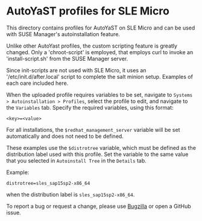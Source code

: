 # AutoYaST profiles for SLE Micro

This directory contains profiles for AutoYaST on SLE Micro and can be used with SUSE Manager's autoinstallation feature.

Unlike other AutoYast profiles, the custom scripting feature is greatly changed.  Only a 'chroot-script' is employed, that employs curl to invoke an 'install-script.sh' from the SUSE Manager server.

Since init-scripts are not used with SLE Micro, it uses an '/etc/init.d/after.local' script to complete the salt minion setup.  Examples of each oare included here.

When the uploaded profile requires variables to be set, navigate to `Systems > Autoinstallation > Profiles`, select the profile to edit, and navigate to the `Variables` tab.
Specify the required variables, using this format:

```
<key>=<value>
```

For all installations, the `$redhat_management_server` variable will be set automatically and does not need to be defined.

These examples use the `$distrotree` variable, which must be defined as the distribution label used with this profile.
Set the variable to the same value that you selected in `Autoinstall Tree` in the `Details` tab.

Example:

```
distrotree=sles_sap15sp2-x86_64
```

when the distribution label is `sles_sap15sp2-x86_64`.

To report a bug or request a change, please use [Bugzilla](https://bugzilla.suse.com) or open a GitHub issue.
